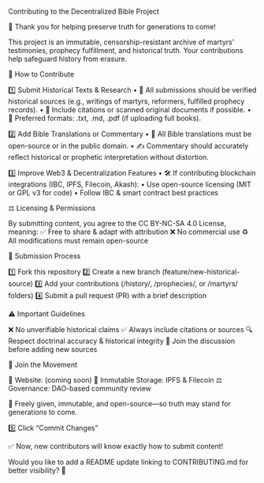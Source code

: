 Contributing to the Decentralized Bible Project

🚀 Thank you for helping preserve truth for generations to come!

This project is an immutable, censorship-resistant archive of martyrs’ testimonies, prophecy fulfillment, and historical truth. Your contributions help safeguard history from erasure.

📖 How to Contribute

1️⃣ Submit Historical Texts & Research
	•	📜 All submissions should be verified historical sources (e.g., writings of martyrs, reformers, fulfilled prophecy records).
	•	🔗 Include citations or scanned original documents if possible.
	•	📂 Preferred formats: .txt, .md, .pdf (if uploading full books).

2️⃣ Add Bible Translations or Commentary
	•	📖 All Bible translations must be open-source or in the public domain.
	•	✍ Commentary should accurately reflect historical or prophetic interpretation without distortion.

3️⃣ Improve Web3 & Decentralization Features
	•	🛠 If contributing blockchain integrations (IBC, IPFS, Filecoin, Akash):
	•	Use open-source licensing (MIT or GPL v3 for code)
	•	Follow IBC & smart contract best practices

⚖ Licensing & Permissions

By submitting content, you agree to the CC BY-NC-SA 4.0 License, meaning:
✅ Free to share & adapt with attribution
❌ No commercial use
♻ All modifications must remain open-source

📜 Submission Process

1️⃣ Fork this repository
2️⃣ Create a new branch (feature/new-historical-source)
3️⃣ Add your contributions (/history/, /prophecies/, or /martyrs/ folders)
4️⃣ Submit a pull request (PR) with a brief description

⚠ Important Guidelines

❌ No unverifiable historical claims
✅ Always include citations or sources
🔍 Respect doctrinal accuracy & historical integrity
💬 Join the discussion before adding new sources

📢 Join the Movement

🔗 Website: (coming soon)
📜 Immutable Storage: IPFS & Filecoin
⚖ Governance: DAO-based community review

🚀 Freely given, immutable, and open-source—so truth may stand for generations to come.

5️⃣ Click “Commit Changes”

✅ Now, new contributors will know exactly how to submit content!

Would you like to add a README update linking to CONTRIBUTING.md for better visibility? 🚀
